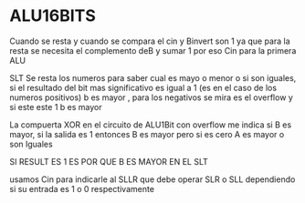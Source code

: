 # ALU16BITS

Cuando se resta y cuando se compara el cin y Binvert son 1 ya que para la resta se necesita el complemento deB y sumar 1 por eso Cin para la primera ALU


SLT
Se resta los numeros para saber cual es mayo o menor o si son iguales, si el resultado del bit mas significativo es igual a 1 (es en el caso de los numeros positivos) b es mayor , para los negativos se mira es el overflow y si este este 1 b es mayor

La compuerta XOR en el circuito de ALU1Bit con overflow me indica si B es mayor, si la salida es 1 entonces B es mayor pero si es cero A es mayor o son Iguales

SI RESULT ES 1 ES POR QUE B ES MAYOR EN EL SLT


usamos Cin para indicarle al SLLR que debe operar SLR o SLL dependiendo si su entrada es 1 o 0 respectivamente

